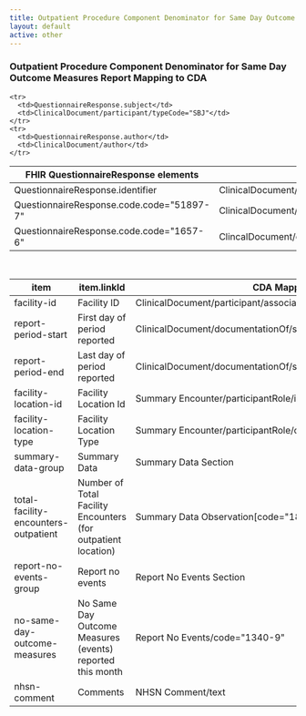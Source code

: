 ```yaml
---
title: Outpatient Procedure Component Denominator for Same Day Outcome Measures Report Mapping
layout: default
active: other
---
```


<!-- { :.no_toc } -->

<!-- TOC  the css styling for this is \pages\assets\css\project.css under 'markdown-toc'-->

<!-- * Do not remove this line (it will not be displayed)
{:toc} -->

<!-- end TOC -->

### Outpatient Procedure Component Denominator for Same Day Outcome Measures Report Mapping to CDA

<table class="codes">
  <thead>
    <tr>
      <th>FHIR QuestionnaireResponse elements</th>
      <th>CDA Mapping</th>
    </tr>
  </thead>
  <tbody>
    <tr>
      <td>QuestionnaireResponse.identifier</td>
      <td>ClinicalDocument/id</td>
    </tr>
    <tr>
      <td>QuestionnaireResponse.code.code="51897-7"</td>
      <td>ClinicalDocument/code</td>
    </tr>
    <tr>
      <td>QuestionnaireResponse.code.code="1657-6"</td>
      <td>ClincalDocument/documentationOf/serviceEvent/code</td>
    </tr>
    
    <tr>
      <td>QuestionnaireResponse.subject</td>
      <td>ClinicalDocument/participant/typeCode="SBJ"</td>
    </tr>
    <tr>
      <td>QuestionnaireResponse.author</td>
      <td>ClinicalDocument/author</td>
    </tr>
  </tbody>
</table>

<br/>

<table class="codes">
  <thead>
    <tr>
      <th>item</th>
      <th>item.linkId</th>
      <th>CDA Mapping</th>
    </tr>
  </thead>
  <tbody>
  <tr>
    <td>facility-id</td>
    <td>Facility ID</td>
    <td>ClinicalDocument/participant/associatedEntity/id</td>
  </tr>
  <tr>
    <td>report-period-start</td>
    <td>First day of period reported</td>
    <td>ClinicalDocument/documentationOf/serviceEvent/effectiveTime/low</td>
  </tr>
  <tr>
    <td>report-period-end</td>
    <td>Last day of period reported</td>
    <td>ClinicalDocument/documentationOf/serviceEvent/effectiveTime/high</td>
  </tr>
  <tr>
    <td>facility-location-id</td>
    <td>Facility Location Id</td>
    <td>Summary Encounter/participantRole/id</td>
  </tr>
  <tr>
    <td>facility-location-type</td>
    <td>Facility Location Type</td>
    <td>Summary Encounter/participantRole/code</td>
  </tr>
  <tr>
    <td>summary-data-group</td>
    <td>Summary Data</td>
    <td>Summary Data Section</td>
  </tr>
  <tr>
    <td>total-facility-encounters-outpatient</td>
    <td>Number of Total Facility Encounters (for outpatient location)</td>
    <td>Summary Data Observation[code="1890-3"]/value</td>
  </tr>
  <tr>
    <td>report-no-events-group</td>
    <td>Report no events</td>
    <td>Report No Events Section</td>
  </tr>
  <tr>
    <td>no-same-day-outcome-measures</td>
    <td>No Same Day Outcome Measures (events) reported this month</td>
    <td>Report No Events/code="1340-9"</td>
  </tr>
  <tr>
    <td>nhsn-comment</td>
    <td>Comments</td>
    <td>NHSN Comment/text</td>
  </tr>
  </tbody>
</table>
